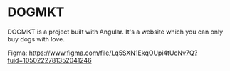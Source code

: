 # DOGMKT
DOGMKT is a project built with Angular. It's a website which you can only buy dogs with love.

Figma: https://www.figma.com/file/Lq5SXN1EkqOUpi4tUcNv7Q?fuid=1050222781352041246
